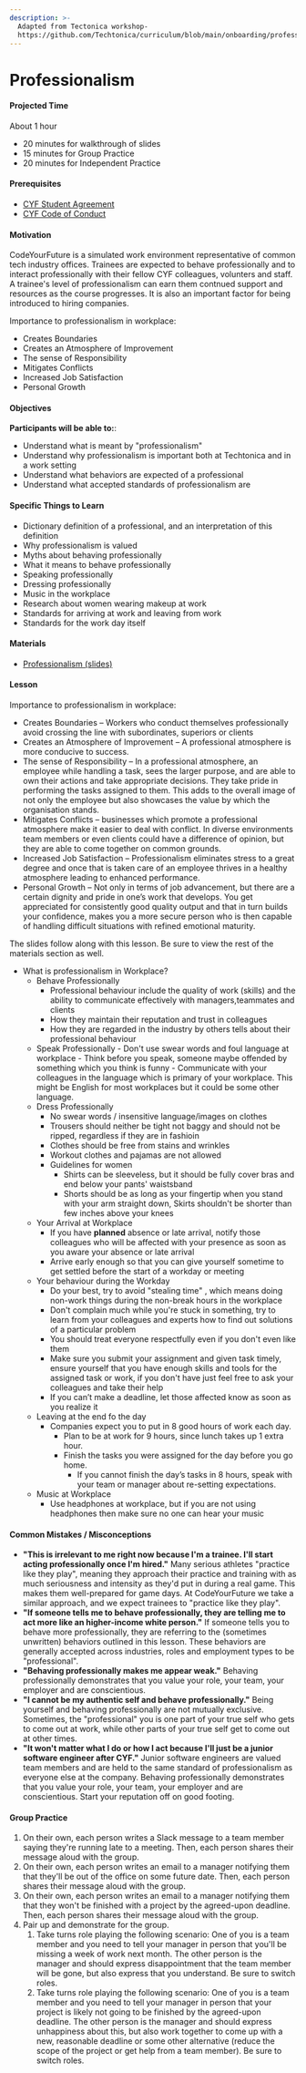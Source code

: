 ```yaml
---
description: >-
  Adapted from Tectonica workshop-
  https://github.com/Techtonica/curriculum/blob/main/onboarding/professionalism.md
---
```


# Professionalism

#### Projected Time

About 1 hour

* 20 minutes for walkthrough of slides
* 15 minutes for Group Practice
* 20 minutes for Independent Practice



#### Prerequisites

* [CYF Student Agreement](https://docs.codeyourfuture.io/organisation/agreements-and-rules/student-agreement) 
* [CYF Code of Conduct ](https://codeyourfuture.io/about/code-of-conduct/)

#### Motivation

CodeYourFuture is a simulated work environment representative of common tech industry offices. Trainees are expected to behave professionally and to interact professionally with their fellow CYF colleagues, volunters and staff. A trainee's level of professionalism can earn them contnued support and resources as the course progresses. It is also an important factor for being introduced to hiring companies.

Importance to professionalism in workplace:

* Creates Boundaries
* Creates an Atmosphere of Improvement
* The sense of Responsibility
* Mitigates Conflicts
* Increased Job Satisfaction
* Personal Growth

#### Objectives

**Participants will be able to:**:

* Understand what is meant by "professionalism"
* Understand why professionalism is important both at Techtonica and in a work setting
* Understand what behaviors are expected of a professional
* Understand what accepted standards of professionalism are

#### Specific Things to Learn

* Dictionary definition of a professional, and an interpretation of this definition
* Why professionalism is valued
* Myths about behaving professionally
* What it means to behave professionally
* Speaking professionally
* Dressing professionally
* Music in the workplace
* Research about women wearing makeup at work
* Standards for arriving at work and leaving from work
* Standards for the work day itself

#### Materials

* [Professionalism \(slides\)](https://docs.google.com/presentation/d/1Y_OOZrMD-XxlBpb4fdqY22hSQtopQRYWqj7cq25JO5w/edit?usp=sharing)

#### Lesson

Importance to professionalism in workplace:

* Creates Boundaries – Workers who conduct themselves professionally avoid crossing the line with subordinates, superiors or clients
* Creates an Atmosphere of Improvement – A professional atmosphere is more conducive to success.
* The sense of Responsibility – In a professional atmosphere, an employee while handling a task, sees the larger purpose, and are able to own their actions and take appropriate decisions. They take pride in performing the tasks assigned to them. This adds to the overall image of not only the employee but also showcases the value by which the organisation stands.
* Mitigates Conflicts – businesses which promote a professional atmosphere make it easier to deal with conflict. In diverse environments team members or even clients could have a difference of opinion, but they are able to come together on common grounds.
* Increased Job Satisfaction – Professionalism eliminates stress to a great degree and once that is taken care of an employee thrives in a healthy atmosphere leading to enhanced performance.
* Personal Growth – Not only in terms of job advancement, but there are a certain dignity and pride in one’s work that develops. You get appreciated for consistently good quality output and that in turn builds your confidence, makes you a more secure person who is then capable of handling difficult situations with refined emotional maturity.

The slides follow along with this lesson. Be sure to view the rest of the materials section as well.

* What is professionalism in Workplace?
  * Behave Professionally
    * Professional behaviour include the quality of work \(skills\) and the ability to communicate effectively with managers,teammates and clients
    * How they maintain their reputation and trust in colleagues
    * How they are regarded in the industry by others tells about their professional behaviour
  * Speak Professionally - Don't use swear words and foul language at workplace - Think before you speak, someone maybe offended by something which you think is funny - Communicate with your colleagues in the language which is primary of your workplace. This might be English for most workplaces but it could be some other language.
  * Dress Professionally
    * No swear words / insensitive language/images on clothes
    * Trousers should neither be tight not baggy and should not be ripped, regardless if they are in fashioin
    * Clothes should be free from stains and wrinkles 
    * Workout clothes and pajamas are not allowed
    * Guidelines for women
      * Shirts can be sleeveless, but it should be fully cover bras and end below your pants' waistsband
      * Shorts should be as long as your fingertip when you stand with your arm straight down, Skirts shouldn't be shorter than few inches above your knees
  * Your Arrival at Workplace
    * If you have **planned** absence or late arrival, notify those colleagues who will be affected with your presence as soon as you aware your absence or late arrival
    * Arrive early enough so that you can give yourself sometime to get settled before the start of a workday or meeting
  * Your behaviour during the Workday
    * Do your best, try to avoid "stealing time" , which means doing non-work things during the non-break hours in the workplace
    * Don't complain much while you're stuck in something, try to learn from your colleagues and experts how to find out solutions of a particular problem
    * You should treat everyone respectfully even if you don't even like them
    * Make sure you submit your assignment and given task timely, ensure yourself that you have enough skills and tools for the assigned task or work, if you don't have just feel free to ask your colleagues and take their help
    * If you can’t make a deadline, let those affected know as soon as you realize it
  * Leaving at the end fo the day
    * Companies expect you to put in 8 good hours of work each day.
      * Plan to be at work for 9 hours, since lunch takes up 1 extra hour.
      * Finish the tasks you were assigned for the day before you go home.
        * If you cannot finish the day’s tasks in 8 hours, speak with your team or manager about re-setting expectations.
  * Music at Workplace
    * Use headphones at workplace, but if you are not using headphones then make sure no one can hear your music

#### Common Mistakes / Misconceptions

* **"This is irrelevant to me right now because I'm a trainee. I'll start acting professionally once I'm hired."** Many serious athletes "practice like they play", meaning they approach their practice and training with as much seriousness and intensity as they'd put in during a real game. This makes them well-prepared for game days. At CodeYourFuture we take a similar approach, and we expect trainees to "practice like they play".
* **"If someone tells me to behave professionally, they are telling me to act more like an higher-income white person."** If someone tells you to behave more professionally, they are referring to the \(sometimes unwritten\) behaviors outlined in this lesson. These behaviors are generally accepted across industries, roles and employment types to be "professional".
* **"Behaving professionally makes me appear weak."** Behaving professionally demonstrates that you value your role, your team, your employer and are conscientious.
* **"I cannot be my authentic self and behave professionally."** Being yourself and behaving professionally are not mutually exclusive. Sometimes, the "professional" you is one part of your true self who gets to come out at work, while other parts of your true self get to come out at other times.
* **"It won't matter what I do or how I act because I'll just be a junior software engineer after CYF."** Junior software engineers are valued team members and are held to the same standard of professionalism as everyone else at the company. Behaving professionally demonstrates that you value your role, your team, your employer and are conscientious. Start your reputation off on good footing.

#### Group Practice

1. On their own, each person writes a Slack message to a team member saying they're running late to a meeting. Then, each person shares their message aloud with the group.
2. On their own, each person writes an email to a manager notifying them that they'll be out of the office on some future date. Then, each person shares their message aloud with the group.
3. On their own, each person writes an email to a manager notifying them that they won't be finished with a project by the agreed-upon deadline. Then, each person shares their message aloud with the group.
4. Pair up and demonstrate for the group. 
   1. Take turns role playing the following scenario: One of you is a team member and you need to tell your manager in person that you'll be missing a week of work next month. The other person is the manager and should express disappointment that the team member will be gone, but also express that you understand. Be sure to switch roles.
   2. Take turns role playing the following scenario: One of you is a team member and you need to tell your manager in person that your project is likely not going to be finished by the agreed-upon deadline. The other person is the manager and should express unhappiness about this, but also work together to come up with a new, reasonable deadline or some other alternative \(reduce the scope of the project or get help from a team member\). Be sure to switch roles.

#### 

